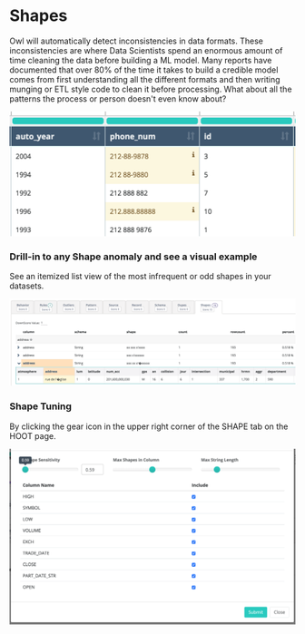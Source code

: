 # Shapes

Owl will automatically detect inconsistencies in data formats. These inconsistencies are where Data Scientists spend an enormous amount of time cleaning the data before building a ML model. Many reports have documented that over 80% of the time it takes to build a credible model comes from first understanding all the different formats and then writing munging or ETL style code to clean it before processing. What about all the patterns the process or person doesn't even know about?

![](../.gitbook/assets/owl-phone-shapes.png)

### Drill-in to any Shape anomaly and see a visual example

See an itemized list view of the most infrequent or odd shapes in your datasets.

![](../.gitbook/assets/owl-shape-drillin.png)

### Shape Tuning 

By clicking the gear icon in the upper right corner of the SHAPE tab on the HOOT page. 

![](../.gitbook/assets/shape-tuning-owl.png)
